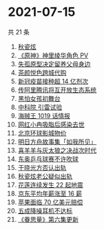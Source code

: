 # 2021-07-15

共 21 条

<!-- BEGIN ZHIHUSEARCH -->
<!-- 最后更新时间 Thu Jul 15 2021 21:17:13 GMT+0800 (China Standard Time) -->
1. [秋瓷炫](https://www.zhihu.com/search?q=秋瓷炫)
1. [ 《原神》神里绫华角色 PV](https://www.zhihu.com/search?q=原神)
1. [失孤原型决定留养父母身边](https://www.zhihu.com/search?q=失孤原型)
1. [茶颜悦色跨城代购](https://www.zhihu.com/search?q=茶颜悦色)
1. [新冠疫苗接种超 14 亿剂次](https://www.zhihu.com/search?q=新冠疫苗)
1. [传阿里腾讯将互开放生态系统](https://www.zhihu.com/search?q=阿里腾讯)
1. [黑怕女孩初舞台](https://www.zhihu.com/search?q=黑怕女孩)
1. [中科院 引雷试验](https://www.zhihu.com/search?q=引雷试验)
1. [海贼王 1019 话情报](https://www.zhihu.com/search?q=海贼王)
1. [网红小冉吸脂后感染去世](https://www.zhihu.com/search?q=网红吸脂)
1. [北京环球影城物价](https://www.zhihu.com/search?q=环球影城)
1. [明日方舟故事集「如我所见」](https://www.zhihu.com/search?q=明日方舟)
1. [喜羊羊与灰太狼之决战次时代](https://www.zhihu.com/search?q=喜羊羊与灰太狼)
1. [东奥乒乓球赛不许吹球](https://www.zhihu.com/search?q=乒乓球)
1. [于晓光方否认出轨](https://www.zhihu.com/search?q=于晓光)
1. [秋瓷炫老公疑似出轨](https://www.zhihu.com/search?q=秋瓷炫)
1. [花莲连续发生 22 起地震](https://www.zhihu.com/search?q=花莲地震)
1. [京东平均年薪涨至 16 薪](https://www.zhihu.com/search?q=京东)
1. [苹果面临 70 亿美元赔偿](https://www.zhihu.com/search?q=苹果)
1. [五成降噪耳机不达标](https://www.zhihu.com/search?q=降噪耳机)
1. [《眷思量》第六集更新](https://www.zhihu.com/search?q=眷思量)
<!-- END ZHIHUSEARCH -->
